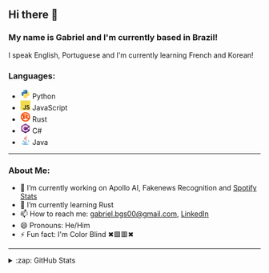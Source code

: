 ## Hi there 👋

### My name is Gabriel and I'm currently based in Brazil!

I speak English, Portuguese and I'm currently learning French and Korean!

### Languages:
- <img src="https://raw.githubusercontent.com/GabrielBG0/GabrielBG0/main/SVGs/Python.svg" width="20" /> Python
- <img src="https://raw.githubusercontent.com/GabrielBG0/GabrielBG0/main/SVGs/JavaScript.svg" width="20" /> JavaScript
- <img src="https://raw.githubusercontent.com/GabrielBG0/GabrielBG0/main/SVGs/Rust.svg" width="20" /> Rust
- <img src="https://raw.githubusercontent.com/GabrielBG0/GabrielBG0/main/SVGs/CSharp.svg" width="20" /> C#
- <img src="https://raw.githubusercontent.com/GabrielBG0/GabrielBG0/main/SVGs/Java.svg" width="20" /> Java

---

### About Me:
- 🔭 I’m currently working on Apollo AI, Fakenews Recognition and [Spotify Stats](https://github.com/GabrielBG0/Spotify-Stats.js)
- 🌱 I’m currently learning Rust
- 📫 How to reach me: <gabriel.bgs00@gmail.com>, [LinkedIn](https://www.linkedin.com/in/gabrielbgutierrez/)
- 😄 Pronouns: He/Him
- ⚡ Fun fact: I'm Color Blind ✖🟩🟥✖

---

<details>
  </br>
  <summary>:zap: GitHub Stats</summary>

  ![Gabriel's GitHub stats](https://github-readme-stats.vercel.app/api?username=GabrielBG0&theme=tokyonight&show_icons=true&count_private=true)
  ![Gabriel's GitHub stats](https://github-readme-stats.vercel.app/api/top-langs/?username=GabrielBG0&layout=compact&theme=tokyonight&hide=jupyter%20notebook&langs_count=8)

</details>
